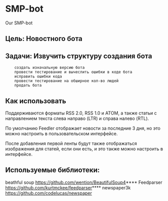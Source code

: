 # SMP-bot
Our SMP-bot
## Цель: Новостного бота
## Задачи: Извучить структуру создания бота
        создать изначальную версию бота
        провести тестирование и вычеслить ошибки в коде бота
        исправить ошибки кода
        провести тестирование на обширное кол-во людей
        продать бота
## Как использовать 
Поддерживаются форматы RSS 2.0, RSS 1.0 и ATOM, а также статьи с направлением текста слева направо (LTR) и справа налево (RTL).

По умолчанию Feedler отображает новости за последние 3 дня, но это можно настроить в пользовательском интерфейсе.

После добавления первой ленты будут также отображаться изображения для статей, если они есть, и это также можно настроить в интерфейсе.
## Используемые библиотеки:
beathful soup https://github.com/wention/BeautifulSoup4****
Feedparser https://github.com/kurtmckee/feedparser****
newspaper3k https://github.com/codelucas/newspaper

